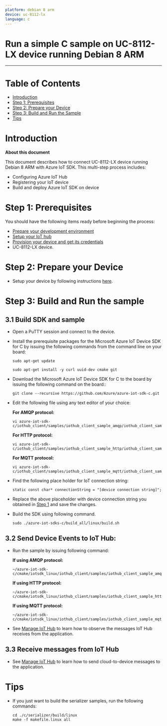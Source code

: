 ```yaml
---
platform: debian 8 arm
device: uc-8112-lx
language: c
---
```


Run a simple C sample on UC-8112-LX device running Debian 8 ARM
===
---

# Table of Contents

-   [Introduction](#Introduction)
-   [Step 1: Prerequisites](#Prerequisites)
-   [Step 2: Prepare your Device](#PrepareDevice)
-   [Step 3: Build and Run the Sample](#Build)
-   [Tips](#tips)

<a name="Introduction"></a>
# Introduction

**About this document**

This document describes how to connect UC-8112-LX device running Debian 8 ARM with Azure IoT SDK. This multi-step process includes:
-   Configuring Azure IoT Hub
-   Registering your IoT device
-   Build and deploy Azure IoT SDK on device

<a name="Prerequisites"></a>
# Step 1: Prerequisites

You should have the following items ready before beginning the process:

-   [Prepare your development environment][setup-devbox-linux]
-   [Setup your IoT hub][lnk-setup-iot-hub]
-   [Provision your device and get its credentials][lnk-manage-iot-hub]
-   UC-8112-LX device.

<a name="PrepareDevice"></a>
# Step 2: Prepare your Device
-   Setup your device by following instructions [here](<http://www.moxa.com/product/UC-8100.htm>).

<a name="Build"></a>
# Step 3: Build and Run the sample

<a name="Load"></a>
## 3.1 Build SDK and sample

-   Open a PuTTY session and connect to the device.

-   Install the prerequisite packages for the Microsoft Azure IoT Device SDK for C by issuing the following commands from the command line on your board:

        sudo apt-get update

        sudo apt-get install -y curl uuid-dev cmake git

-   Download the Microsoft Azure IoT Device SDK for C to the board by issuing the following command on the board::

        git clone --recursive https://github.com/Azure/azure-iot-sdk-c.git

-   Edit the following file using any text editor of your choice:

    **For AMQP protocol:**

        vi azure-iot-sdk-c/iothub_client/samples/iothub_client_sample_amqp/iothub_client_sample_amqp.c

    **For HTTP protocol:**

        vi azure-iot-sdk-c/iothub_client/samples/iothub_client_sample_http/iothub_client_sample_http.c

    **For MQTT protocol:**

        vi azure-iot-sdk-c/iothub_client/samples/iothub_client_sample_mqtt/iothub_client_sample_mqtt.c

-   Find the following place holder for IoT connection string:

        static const char* connectionString = "[device connection string]";

-   Replace the above placeholder with device connection string you obtained in [Step 1](#Prerequisites) and save the changes.

-   Build the SDK using following command.

        sudo ./azure-iot-sdks-c/build_all/linux/build.sh

## 3.2 Send Device Events to IoT Hub:

-   Run the sample by issuing following command:

    **If using AMQP protocol:**

        ~/azure-iot-sdk-c/cmake/iotsdk_linux/iothub_client/samples/iothub_client_sample_amqp/iothub_client_sample_amqp

    **If using HTTP protocol:**

        ~/azure-iot-sdk-c/cmake/iotsdk_linux/iothub_client/samples/iothub_client_sample_http/iothub_client_sample_http

    **If using MQTT protocol:**

        ~/azure-iot-sdk-c/cmake/iotsdk_linux/iothub_client/samples/iothub_client_sample_mqtt/iothub_client_sample_mqtt

-   See [Manage IoT Hub][lnk-manage-iot-hub] to learn how to observe the messages IoT Hub receives from the application.

## 3.3 Receive messages from IoT Hub

-   See [Manage IoT Hub][lnk-manage-iot-hub] to learn how to send cloud-to-device messages to the application.

<a name="tips"></a>
# Tips

-   If you just want to build the serializer samples, run the following commands:

        cd ./c/serializer/build/linux
        make -f makefile.linux all

[setup-devbox-linux]: https://github.com/Azure/azure-iot-sdk-c/blob/master/doc/devbox_setup.md
[lnk-setup-iot-hub]: ../setup_iothub.md
[lnk-manage-iot-hub]: ../manage_iot_hub.md
